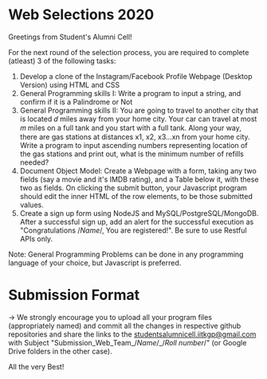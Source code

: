 # Web Selections 2020
Greetings from Student's Alumni Cell! 

For the next round of the selection process, you are required to complete (atleast) 3 of the following tasks:

1. Develop a clone of the Instagram/Facebook Profile Webpage (Desktop Version) using HTML and CSS
2. General Programming skills I: Write a program to input a string, and confirm if it is a Palindrome or Not 
3. General Programming skills II: You are going to travel to another city that is located 𝑑 miles away from your home city. Your car can travel at most 𝑚 miles on a full tank and you start with a full tank. Along your way, there are gas stations at distances x1, x2, x3...xn from your home city. Write a program to input ascending numbers representing location of the gas stations and print out, what is the minimum number of refills needed?
4. Document Object Model: Create a Webpage with a form, taking any two fields (say a movie and it's IMDB rating), and a Table below it, with these two as fields. On clicking the submit button, your Javascript program should edit the inner HTML of the row elements, to be those submitted values. 
5. Create a sign up form using NodeJS and MySQL/PostgreSQL/MongoDB. After a successful sign up, add an alert for the successful execution as "Congratulations /*Name*/, You are registered!". Be sure to use Restful APIs only.

Note: General Programming Problems can be done in any programming language of your choice, but Javascript is preferred. 

# Submission Format
-> We strongly encourage you to upload all your program files (appropriately named) and commit all the changes in respective github repositories and share the links to the studentsalumnicell.iitkgp@gmail.com with Subject "Submission_Web_Team_/*Name*/_/*Roll number*/" (or Google Drive folders in the other case).

All the very Best! 
   
